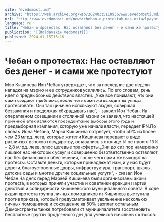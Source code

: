 ```yaml
---
site: "evedomosti.md"
archive: "https://web.archive.org/web/20240325110936/www.evedomosti.md/news/cheban-o-protestah-nas-ostavlyayut-bez-deneg-i-sami-zhe-prot"
url: "http://www.evedomosti.md/news/cheban-o-protestah-nas-ostavlyayut-bez-deneg-i-sami-zhe-prot"
language: ru
title: "Чебан о протестах: Нас оставляют без денег - и сами же протестуют"
publication: '[[Moldavskie Vedomosti]]'
published: 2024-01-15T13:36
---
```


# Чебан о протестах: Нас оставляют без денег - и сами же протестуют

Мэр Кишинева Ион Чебан утверждает, что за последние две недели нападки на мэрию и ее сотрудников усилились. По его словам, речь идет о предвыборных действиях властей. „Уже все понимают, что они сами создают проблемы, после чего сами же выходят на улицы протестовать. Они так цинично используют людей, совершая беззакония и продолжая обкрадывать нас”, - заявил Ион Чебан. На оперативном совещании в столичной мэрии он заявил, что настоящей причиной атак являются президентские выборы этого года и предвыборная кампания, которую уже начали власти, передает IPN.По словам Иона Чебана, Мэрия Кишинева потребует, чтобы 50% из более чем 23 млрд. леев, которые жители Кишинева передают в виде различных взносов государству, оставались в столице. И не просто 13% – 2,8 млрд. леев, плюс целевые трансферты.„Они до сих пор намеренно лишают нас некоторых услуг и совершенно безответственно оставляют нас без финансового обеспечения, после чего сами же выходят на протесты. Оставьте деньги, которые принадлежат нам, и у нас будут дороги, благоустроенные дворы, инфраструктура, транспорт, школы, детские сады и многие другие социальные услуги”, - сказал Ион Чебан.На днях перед Мэрией Кишинева были организованы акции протеста, в которых приняли участие и советники фракции Партии действия и солидарности Кишиневского муниципального совета. В ходе акции протеста группа личных помощников из Кишинева выступала против приказа, который предусматривает увольнение нескольких личных помощников и сокращение на 50% зарплат остальным. Демонстранты также потребовали от муниципалитета восстановить бесплатные группы продленного дня для учеников начальных классов.